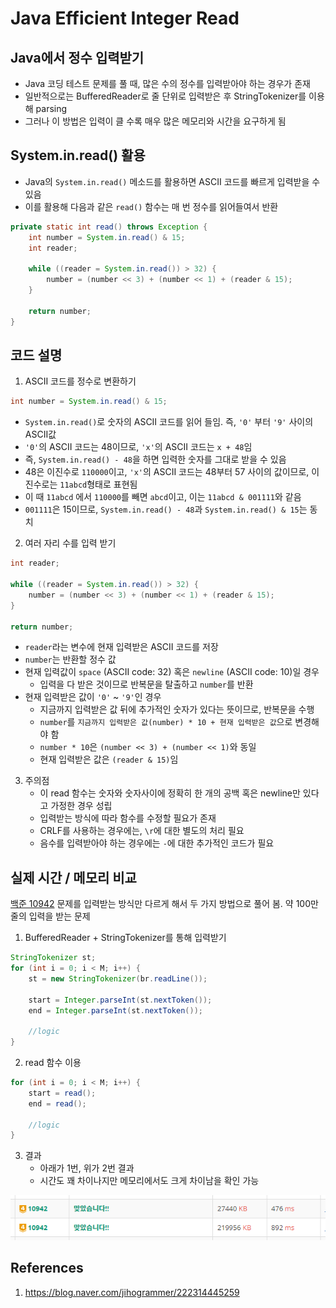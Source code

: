 # Java Efficient Integer Read

## Java에서 정수 입력받기

- Java 코딩 테스트 문제를 풀 때, 많은 수의 정수를 입력받아야 하는 경우가 존재
- 일반적으로는 BufferedReader로 줄 단위로 입력받은 후 StringTokenizer를 이용해 parsing
- 그러나 이 방법은 입력이 클 수록 매우 많은 메모리와 시간을 요구하게 됨

## System.in.read() 활용

- Java의 `System.in.read()` 메소드를 활용하면 ASCII 코드를 빠르게 입력받을 수 있음
- 이를 활용해 다음과 같은 `read()` 함수는 매 번 정수를 읽어들여서 반환

```Java
private static int read() throws Exception {
    int number = System.in.read() & 15;
    int reader;

    while ((reader = System.in.read()) > 32) {
        number = (number << 3) + (number << 1) + (reader & 15);
    }

    return number;
}
```

## 코드 설명

1. ASCII 코드를 정수로 변환하기

```Java
int number = System.in.read() & 15;
```

- `System.in.read()`로 숫자의 ASCII 코드를 읽어 들임. 즉, `'0'` 부터 `'9'` 사이의 ASCII값
- `'0'`의 ASCII 코드는 48이므로, `'x'`의 ASCII 코드는 `x + 48`임
- 즉, `System.in.read() - 48`을 하면 입력한 숫자를 그대로 받을 수 있음
- 48은 이진수로 `110000`이고, `'x'`의 ASCII 코드는 48부터 57 사이의 값이므로, 이진수로는 `11abcd`형태로 표현됨
- 이 때 `11abcd` 에서 `110000`를 빼면 `abcd`이고, 이는 `11abcd & 001111`와 같음
- `001111`은 15이므로, `System.in.read() - 48`과 `System.in.read() & 15`는 동치

2. 여러 자리 수를 입력 받기

```Java
int reader;

while ((reader = System.in.read()) > 32) {
    number = (number << 3) + (number << 1) + (reader & 15);
}

return number;
```

- `reader`라는 변수에 현재 입력받은 ASCII 코드를 저장
- `number`는 반환할 정수 값
- 현재 입력값이 `space` (ASCII code: 32) 혹은 `newline` (ASCII code: 10)일 경우
  - 입력을 다 받은 것이므로 반복문을 탈출하고 `number`를 반환
- 현재 입력받은 값이 `'0'` ~ `'9'`인 경우
  - 지금까지 입력받은 값 뒤에 추가적인 숫자가 있다는 뜻이므로, 반복문을 수행
  - `number`를 `지금까지 입력받은 값(number) * 10 + 현재 입력받은 값`으로 변경해야 함
  - `number * 10`은 `(number << 3) + (number << 1)`와 동일
  - 현재 입력받은 값은 `(reader & 15)`임

3. 주의점
   - 이 read 함수는 숫자와 숫자사이에 정확히 한 개의 공백 혹은 newline만 있다고 가정한 경우 성립
   - 입력받는 방식에 따라 함수를 수정할 필요가 존재
   - CRLF를 사용하는 경우에는, `\r`에 대한 별도의 처리 필요
   - 음수를 입력받아야 하는 경우에는 `-`에 대한 추가적인 코드가 필요

## 실제 시간 / 메모리 비교

[백준 10942](https://www.acmicpc.net/problem/10942) 문제를 입력받는 방식만 다르게 해서 두 가지 방법으로 풀어 봄. 약 100만줄의 입력을 받는 문제

1. BufferedReader + StringTokenizer를 통해 입력받기

```Java
StringTokenizer st;
for (int i = 0; i < M; i++) {
    st = new StringTokenizer(br.readLine());

    start = Integer.parseInt(st.nextToken());
    end = Integer.parseInt(st.nextToken());

    //logic
}
```

2. read 함수 이용

```Java
for (int i = 0; i < M; i++) {
    start = read();
    end = read();

    //logic
}
```

3. 결과
   - 아래가 1번, 위가 2번 결과
   - 시간도 꽤 차이나지만 메모리에서도 크게 차이남을 확인 가능

![Result](./imgs/2023-03-06-1.PNG)

## References

1. https://blog.naver.com/jihogrammer/222314445259
